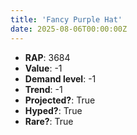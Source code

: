 ```yaml
---
title: 'Fancy Purple Hat'
date: 2025-08-06T00:00:00Z
---
```

- **RAP**: 3684
- **Value**: -1
- **Demand level**: -1
- **Trend**: -1
- **Projected?**: True
- **Hyped?**: True
- **Rare?**: True
